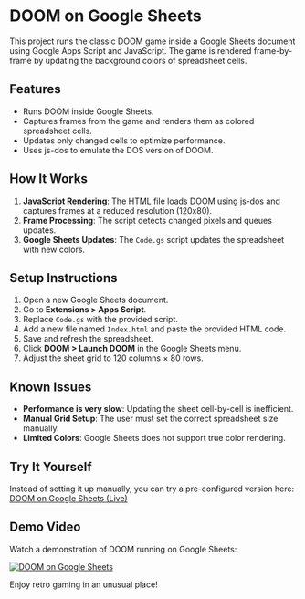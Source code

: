 # DOOM on Google Sheets

This project runs the classic DOOM game inside a Google Sheets document using Google Apps Script and JavaScript. The game is rendered frame-by-frame by updating the background colors of spreadsheet cells.

## Features
- Runs DOOM inside Google Sheets.
- Captures frames from the game and renders them as colored spreadsheet cells.
- Updates only changed cells to optimize performance.
- Uses js-dos to emulate the DOS version of DOOM.

## How It Works
1. **JavaScript Rendering**: The HTML file loads DOOM using js-dos and captures frames at a reduced resolution (120x80).
2. **Frame Processing**: The script detects changed pixels and queues updates.
3. **Google Sheets Updates**: The `Code.gs` script updates the spreadsheet with new colors.

## Setup Instructions
1. Open a new Google Sheets document.
2. Go to **Extensions > Apps Script**.
3. Replace `Code.gs` with the provided script.
4. Add a new file named `Index.html` and paste the provided HTML code.
5. Save and refresh the spreadsheet.
6. Click **DOOM > Launch DOOM** in the Google Sheets menu.
7. Adjust the sheet grid to 120 columns × 80 rows.

## Known Issues
- **Performance is very slow**: Updating the sheet cell-by-cell is inefficient.
- **Manual Grid Setup**: The user must set the correct spreadsheet size manually.
- **Limited Colors**: Google Sheets does not support true color rendering.

## Try It Yourself
Instead of setting it up manually, you can try a pre-configured version here:
[DOOM on Google Sheets (Live)](https://docs.google.com/spreadsheets/d/11wws-heLAuix_GTvukOGRPmn4SMu6ZYYmkTZe4QXKXs/edit?usp=sharing)

## Demo Video
Watch a demonstration of DOOM running on Google Sheets:

[![DOOM on Google Sheets](https://img.youtube.com/vi/sDCdw9NveTg/0.jpg)](https://www.youtube.com/watch?v=sDCdw9NveTg)

Enjoy retro gaming in an unusual place!


